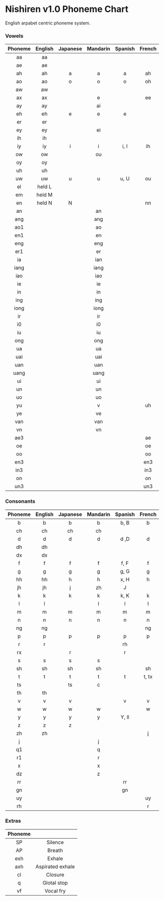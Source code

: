 # Nishiren v1.0 Phoneme Chart
English arpabet centric phoneme system.
### Vowels
| Phoneme | English | Japanese | Mandarin | Spanish | French
| :---: | :---: | :---: | :---: | :---: | :---: |
| aa | aa |
| ae | ae |
| ah | ah | a | a | a | ah
| ao | ao | o | o | o | oh
| aw | aw |
| ax | ax | | e | | ee
| ay | ay | | ai
| eh | eh | e | e | e |
| er | er |
| ey | ey | | ei |
| ih | ih |
| iy | iy | i | i | i, I | ih
| ow | ow | | ou
| oy | oy |
| uh | uh |
| uw | uw | u | u | u, U | ou
| el | held L |
| em | held M |
| en | held N | N | | | nn
| an | | | an |
| ang | | | ang |
| ao1 | | | ao |
| en1 | | | en |
| eng | | | eng |
| er1 | | | er |
| ia | | | ian |
| iang | | | iang |
| iao | | | iao |
| ie | | | ie |
| in | | | in |
| ing | | | ing |
| iong | | | iong |
| ir | | | ir |
| i0 | | | i0 |
| iu | | | iu |
| ong | | | ong |
| ua | | | ua |
| uai | | | uai |
| uan | | | uan |
| uang | | | uang |
| ui | | | ui |
| un | | | un |
| uo | | | uo |
| yu | | | v | | uh
| ye | | | ve |
| van | | | van |
| vn | | | vn |
| ae3 | | | | | ae |
| oe | | | | | oe |
| oo | | | | | oo |
| en3 | | | | | en3 |
| in3 | | | | | in3 |
| on | | | | | on |
| un3 | | | | | un3 |
### Consonants
| Phoneme | English | Japanese | Mandarin | Spanish | French
| :---: | :---: | :---: | :---: | :---: | :---: |
| b | b | b | b | b, B | b
| ch | ch | ch | ch |
| d | d | d | d | d ,D | d
| dh | dh |
| dx | dx |
| f | f | f | f | f, F | f
| g | g | g | g | g, G | g
| hh | hh | h | h | x, H | h
| jh | jh | j | zh | J | |
| k | k | k | k | k, K | k
| l | l | | l | l | l
| m | m | m | m | m | m
| n | n | n | n | n | n
| ng | ng | | | | ng
| p | p | p | p | p | p
| r | r | | | rh
| rx | | r | | r | |
| s | s | s | s |
| sh | sh | sh | sh | | sh
| t | t | t | t | t | t, tx
| ts | | ts | c |
| th | th |
| v | v | v | | v | v
| w | w | w | w | | w
| y | y | y | y | Y, ll | |
| z | z | z | |
| zh | zh | | | | j
| j | | | j |
| q1 | | | q |
| r1 | | | r |
| x | | | x |
| dz | | | z |
| rr | | | | rr |
| gn | | | | gn |
| uy | | | | | uy |
| rh | | | | | r |
### Extras
| Phoneme |  |
| :---: | :---: |
| SP | Silence |
| AP | Breath |
| exh | Exhale |
| axh | Aspirated exhale |
| cl | Closure |
| q | Glotal stop |
| vf | Vocal fry |
